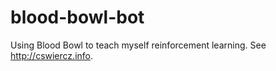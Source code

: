 # blood-bowl-bot
Using Blood Bowl to teach myself reinforcement learning. See http://cswiercz.info.
